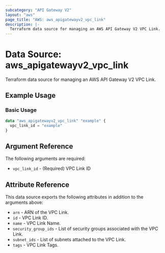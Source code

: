 ```yaml
---
subcategory: "API Gateway V2"
layout: "aws"
page_title: "AWS: aws_apigatewayv2_vpc_link"
description: |-
  Terraform data source for managing an AWS API Gateway V2 VPC Link.
---
```


# Data Source: aws_apigatewayv2_vpc_link

Terraform data source for managing an AWS API Gateway V2 VPC Link.

## Example Usage

### Basic Usage

```terraform
data "aws_apigatewayv2_vpc_link" "example" {
  vpc_link_id = "example"
}
```

## Argument Reference

The following arguments are required:

* `vpc_link_id` - (Required) VPC Link ID

## Attribute Reference

This data source exports the following attributes in addition to the arguments above:

* `arn` - ARN of the VPC Link.
* `id` - VPC Link ID.
* `name` - VPC Link Name.
* `security_group_ids` - List of security groups associated with the VPC Link.
* `subnet_ids` - List of subnets attached to the VPC Link.
* `tags` - VPC Link Tags.
